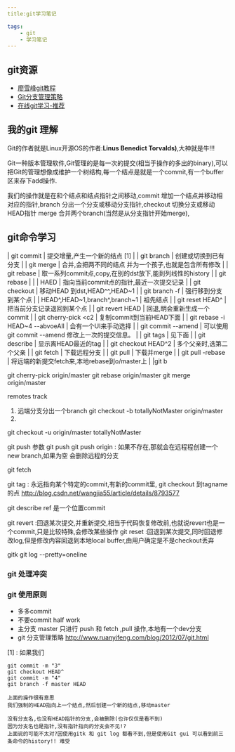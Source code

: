 ```yaml
---
title:git学习笔记

tags:
    - git
    - 学习笔记
---
```



## git资源

 - [廖雪峰git教程](http://www.liaoxuefeng.com/wiki/0013739516305929606dd18361248578c67b8067c8c017b000/)
 - [Git分支管理策略](http://www.ruanyifeng.com/blog/2012/07/git.html)
 - [在线git学习-推荐](http://pcottle.github.io/learnGitBranching/)


## 我的git 理解

Git的作者就是Linux开源OS的作者:**Linus Benedict Torvalds)**,大神就是牛!!!

Git一种版本管理软件,Git管理的是每一次的提交(相当于操作的多出的binary),可以把Git的管理想像成维护一个树结构,每一个结点是就是一个commit,有一个buffer区来存下add操作.

我们的操作就是在和个结点和结点指针之间移动,commit 增加一个结点并移动相对应的指针,branch 分出一个分支或移动分支指针,checkout 切换分支或移动HEAD指针
merge 合并两个branch(当然是从分支指针开始merge),


## git命令学习


| git commit                      | 提交增量,产生一个新的结点 [1]                           |
| git branch                      | 创建或切换到已有分支                                    |
| git merge                       | 合并,会把两不同的结点 并为一个孩子,也就是包含所有修改   |
| git rebase <dst>                | 取一系列commit点,copy,在别的dst放下,能到列线性的history |
| git rebase <src> <dst>          |                                                         |
| HAED                            | 指向当前commit点的指针,最近一次提交记录                 |
| git checkout <dst>              | 移动HEAD 到dst,HEAD^^,HEAD~1                            |
| git branch -f <branch> <dst>    | 强行移到分支到某个点                                    |
| HEAD^,HEAD~1,branch^,branch~1   | 祖先结点                                                |
| git reset HEAD^                 | 把当前分支记录退回到某个点                              |
| git revert HEAD                 | 回退,眀会重新生成一个commit                             |
| git cherry-pick <c1> <c2 <c3>   | 复制commit到当前HEAD下面                                |
| git rebase -i HEAD~4 --abvoeAll | 会有一个UI来手动选择                                    |
| git commit --amend              | 可以使用 git commit --amend 修改上一次的提交信息。      |
| git tags  <tag> <commit>        | 见下面                                                  |
| git describe                    | 显示离HEAD最近的tag                                     |
| git checkout HEAD^2             | 多个父亲时,选第二个父亲                                 |
| git fetch                       | 下载远程分支                                            |
| git pull                        | 下载并merge                                             |
| git pull -rebase                | 将远端的新提交fetch来,本地rebase到o/master上            |
|git b


git cherry-pick origin/master
git rebase origin/master
git merge origin/master


remotes track
1. 远端分支分出一个branch
git checkout -b totallyNotMaster origin/master
2.
git checkout -u origin/master totallyNotMaster


git push 参数
git push <remote> <place>
git push origin <src>:<dst>
如果<dst>不存在,那就会在远程程创建一个new branch,如果<src>为空 会删除远程的分支

git fetch


git tag  : 永远指向某个特定的commit,有新的commit里,
git checkout <tagname> 到tagname的点
http://blog.csdn.net/wangjia55/article/details/8793577

git describe <ref>  ref 是一个位置commit

git revert :回退某次提交,并重新提交,相当于代码恢复修改前,也就说revert也是一个commit,只是比较特殊,会修改某些操作
git reset :回退到某次提交,同时回退修改log,但是修改内容回退到本地local buffer,由用户确定是不是checkout丢弃


gitk
git log 
    --pretty=oneline


### git 处理冲突

### git 使用原则

 - 多多commit
 - 不要commit half work
 - 主分支 master 只进行 push 和 fetch ,pull 操作,本地有一个dev分支
 - git 分支管理策略 http://www.ruanyifeng.com/blog/2012/07/git.html

[1] : 如果我们
```
git commit -m "3"
git checkout HEAD^
git commit -m "4"
git branch -f master HEAD

上面的操作很有意思
我们强制的HEAD指向上一个结点,然后创建一个新的结点,移动master

没有分支名,也没有HEAD指针的分支,会被删除(也许仅仅是看不到)
因为分支名也是指针,没有指针指向的分支会不见!?
上面说的可能不太对?因使用gitk 和 git log 都看不到,但是使用Git gui 可以看到前三条命令的history!! 难受
```
